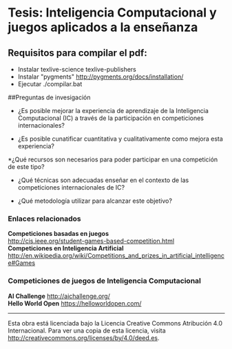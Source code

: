 Tesis: Inteligencia Computacional y juegos aplicados a la enseñanza
======

## Requisitos para compilar el pdf:
- Instalar texlive-science texlive-publishers
- Instalar "pygments" http://pygments.org/docs/installation/
- Ejecutar ./compilar.bat

##Preguntas de invesigación

* ¿Es posible mejorar la experiencia de aprendizaje de la Inteligencia Computacional (IC) a través de la participación en competiciones internacionales?

* ¿Es posible cunatificar cuantitativa y cualitativamente como mejora esta experiencia?

*¿Qué recursos son necesarios para poder participar en una competición de este tipo?

* ¿Qué técnicas son adecuadas enseñar en el contexto de las competiciones internacionales de IC?

* ¿Qué metodología utilizar para alcanzar este objetivo?


<h3>Enlaces relacionados</h3>

<b>Competiciones basadas en juegos</b><br>
http://cis.ieee.org/student-games-based-competition.html<br>
<b>Competiciones en Inteligencia Artificial</b><br>
http://en.wikipedia.org/wiki/Competitions_and_prizes_in_artificial_intelligence#Games


<h3>Competiciones de juegos de Inteligencia Computacional</h3>

<b>AI Challenge</b> http://aichallenge.org/<br>
<b>Hello World Open</b> https://helloworldopen.com/<br>

<hr>


Esta obra está licenciada bajo la Licencia Creative Commons Atribución 4.0 Internacional. Para ver una copia de esta licencia, visita http://creativecommons.org/licenses/by/4.0/deed.es.
